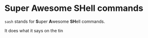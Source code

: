 # Super Awesome SHell commands

`sash` stands for **S**uper **A**wesome **SH**ell commands.

It does what it says on the tin
